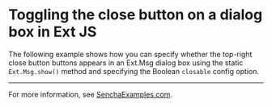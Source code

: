 # Toggling the close button on a dialog box in Ext JS #

The following example shows how you can specify whether the top-right close button buttons appears in an Ext.Msg dialog box using the static `Ext.Msg.show()` method and specifying the Boolean `closable` config option.

---

For more information, see [SenchaExamples.com](http://senchaexamples.com/2012/02/21/toggling-the-close-button-on-a-dialog-box-in-ext-js/).